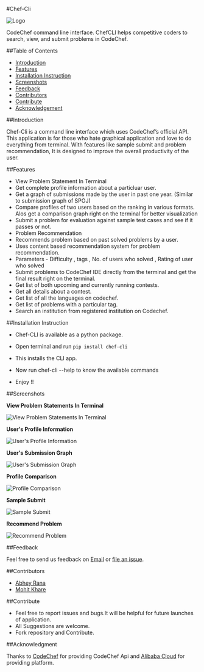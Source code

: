 #Chef-Cli

![Logo](screenshots/logo.png)

CodeChef command line interface. ChefCLI helps competitive coders to search, view, and submit problems in CodeChef.

##Table of Contents

- [Introduction](#introduction)
- [Features](#features)
- [Installation Instruction](##installation)
- [Screenshots](#screenshots)
- [Feedback](#feedback)
- [Contributors](#contributors)
- [Contribute](#contribute)
- [Acknowledgement](#acknowledgment)

##Introduction

Chef-Cli is a command line interface which uses CodeChef’s official API. This application is for those who hate graphical application and love to do everything from terminal.  With features like sample submit and problem recommendation, It is designed to improve the overall productivity of the user.

##Features

- View Problem Statement In Terminal
- Get complete profile information about a particluar user.
- Get a graph of submissions made by the user in past one year. (Similar to submission graph of SPOJ)
- Compare profiles of two users based on the ranking in various formats. Alos get a comparison graph right on the terminal for better visualization
- Submit a problem for evaluation against sample test cases and see if it passes or not.
- Problem Recommendation
 - Recommends problem based on past solved problems by a user.
 - Uses content based recommendation system for problem recommendation.
 - Parameters - Difficulty , tags , No. of users who solved , Rating of user who solved
- Submit problems to CodeChef IDE directly from the terminal and get the final result right on the terminal.
- Get list of both upcoming and currently running contests.
- Get all details about a contest.
- Get list of all the languages on codechef.
- Get list of problems with a particular tag.
- Search an institution from registered institution on Codechef.

##Installation Instruction

- Chef-CLI is available as a python package.

- Open terminal and run ```pip install chef-cli```

- This installs the CLI app.

- Now run chef-cli --help to know the available commands

- Enjoy !!

##Screenshots

**View Problem Statements In Terminal**

![View Problem Statements In Terminal](screenshots/ProblemStatement.png)

**User's Profile Information**

![User's Profile Information](screenshots/UserInfo.png)

**User's Submission Graph**

![User's Submission Graph](screenshots/SubmissionGraph.png)

**Profile Comparison**

![Profile Comparison](screenshots/Compare.png)

**Sample Submit**

![Sample Submit](screenshots/SampleSubmit.png)

**Recommend Problem**

![Recommend Problem](screenshots/RecommendProblem.png)

##Feedback

Feel free to send us feedback on [Email](mailto:mohitfeuhrer@gmail.com) or [file an issue](https://github.com/mkfeuhrer/chef-cli/issues).

##Contributors

- [Abhey Rana](https://github.com/Abhey)
- [Mohit Khare](https://github.com/mkfeuhrer)

##Contribute

- Feel free to report issues and bugs.It will be helpful for future launches of application.
- All Suggestions are welcome.
- Fork repository and Contribute.

##Acknowledgment

Thanks to [CodeChef](https://codechef.com/) for providing CodeChef Api and [Alibaba Cloud](https://www.alibabacloud.com) for providing platform.
